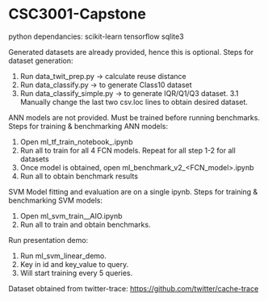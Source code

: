 # CSC3001-Capstone
python dependancies:
scikit-learn
tensorflow
sqlite3

Generated datasets are already provided, hence this is optional.
Steps for dataset generation:
1. Run data_twit_prep.py -> calculate reuse distance
2. Run data_classify.py -> to generate Class10 dataset
3. Run data_classify_simple.py -> to generate IQR/Q1/Q3 dataset.
3.1 Manually change the last two csv.loc lines to obtain desired dataset.

ANN models are not provided. Must be trained before running benchmarks.
Steps for training & benchmarking ANN models:
1. Open ml_tf_train_notebook_<dataset>.ipynb
2. Run all to train for all 4 FCN models. Repeat for all step 1-2 for all datasets
3. Once model is obtained, open ml_benchmark_v2_<FCN_model>.ipynb
4. Run all to obtain benchmark results

SVM Model fitting and evaluation are on a single ipynb.
Steps for training & benchmarking SVM models:
1. Open ml_svm_train_<dataset>_AIO.ipynb
2. Run all to train and obtain benchmarks.

Run presentation demo:
1. Run ml_svm_linear_demo.
2. Key in id and key_value to query.
3. Will start training every 5 queries.

Dataset obtained from twitter-trace:
https://github.com/twitter/cache-trace
